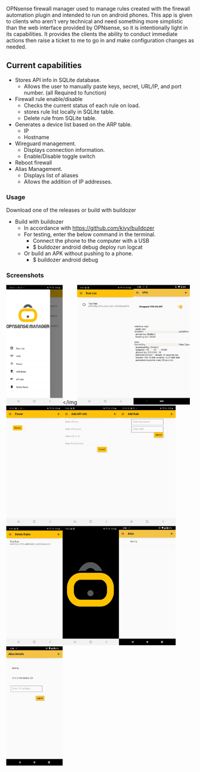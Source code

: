 OPNsense firewall manager used to manage rules created with the firewall automation plugin and intended to run on android phones. This app is given to clients who aren't very technical and need something more simplistic than the web interface provided by OPNsense, so it is intentionally light in its capabilities. It provides the clients the ability to conduct immediate actions then raise a ticket to me to go in and make configuration changes as needed.

## Current capabilities
- Stores API info in SQLite database.
    - Allows the user to manually paste keys, secret, URL/IP, and port number. (all Required to function)
- Firewall rule enable/disable
    - Checks the current status of each rule on load.
    - stores rule list locally in SQLite table.
    - Delete rule from SQLite table.
- Generates a device list based on the ARP table.
    - IP
    - Hostname
- Wireguard management.
    - Displays connection information.
    - Enable/Disable toggle switch
- Reboot firewall
- Alias Management.
    - Displays list of aliases
    - Allows the addition of IP addresses. 

### Usage
Download one of the releases or build with buildozer 
- Build with buildozer 
    - In accordance with https://github.com/kivy/buildozer 
    - For testing, enter the below command in the terminal. 
        - Connect the phone to the computer with a USB 
        - $ buildozer android debug deploy run logcat 
    - Or build an APK without pushing to a phone. 
        - $ buildozer android debug



### Screenshots
<img src="screenshots/menu.jpg" width="30%"></img<img src="screenshots/rules.jpg" width="30%"></img><img src="screenshots/vpn.jpg" width="30%"></img><img src="screenshots/power.jpg" width="30%"></img><img src="screenshots/api_info.jpg" width="30%"></img><img src="screenshots/add_rule.jpg" width="30%"></img><img src="screenshots/delete.jpg" width="30%"></img><img src="screenshots/splash_screen.jpg" width="30%"></img><img src="screenshots/alias_list.jpeg" width="30%"></img><img src="screenshots/alias_details.jpeg" width="30%"></img>
